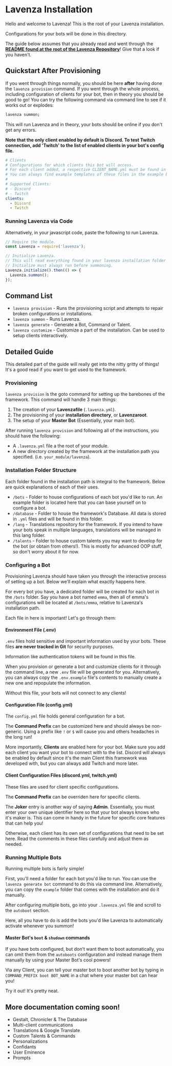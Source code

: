 # Lavenza Installation
Hello and welcome to Lavenza! This is the root of your Lavenza installation.

Configurations for your bots will be done in this directory.

The guide below assumes that you already read and went through the [**README found at the root of the Lavenza Repository**](https://github.com/Aigachu/Lavenza)! Give that a look if you haven't.

## Quickstart After Provisioning
If you went through things normally, you should be here **after** having done the `lavenza provision` command. 
If you went through the whole process, including configuration of clients for your bot, then in theory you should be good to go!
You can try the following command via command line to see if it works out or explodes:

```bash
lavenza summon;
```

This will run Lavenza and in theory, your bots should be online if you don't get any errors.

**Note that the only client enabled by default is Discord. To test Twitch connection, add 'Twitch' to the list of enabled clients in your bot's config file.**

```yaml
# Clients
# Configurations for which clients this bot will access.
# For each client added, a respective CLIENT_NAME.yml must be found in this directory with the client's configuration.
# You can always find example templates of these files in the example bot!
#
# Supported Clients:
# - Discord
# - Twitch
clients:
  - Discord
  - Twitch
```

### Running Lavenza via Code
Alternatively, in your javascript code, paste the following to run Lavenza.

```javascript
// Require the module.
const Lavenza = require('lavenza');

// Initialize Lavenza.
// This will read everything found in your lavenza installation folder and do what's necessary to run your bots.
// Initialize must always run before summoning.
Lavenza.initialize().then(() => {
  Lavenza.summon();
});
```

## Command List
- `lavenza provision` - Runs the provisioning script and attempts to repair broken configurations or installations.
- `lavenza summon` - Runs Lavenza.
- `lavenza generate` - Generate a Bot, Command or Talent.
- `lavenza customize` - Customize a part of the installation. Can be used to setup clients interactively.

## Detailed Guide
This detailed part of the guide will really get into the nitty gritty of things! It's a good read if you want to get used to the framework.

### Provisioning
`lavenza provision` is the goto command for setting up the barebones of the framework. This command will handle 3 main things:

1. The creation of your **Lavenzafile** (`.lavenza.yml`).
2. The provisioning of your **installation directory**, or **Lavenzaroot**.
3. The setup of your **Master Bot** (Essentially, your main bot).

After running `lavenza provision` and following all of the instructions, you should have the following:

- A `.lavenza.yml` file a the root of your module.
- A new directory created by the framework at the installation path you specified. (i.e. `your_module/lavenza`).

### Installation Folder Structure
Each folder found in the installation path is integral to the framework. Below are quick explanations of each of their uses.

- `/bots` - Folder to house configurations of each bot you'd like to run. An example folder is located here that you can base yourself on to configure a bot.
- `/database` - Folder to house the framework's Database. All data is stored in `.yml` files and will be found in this folder.
- `/lang` - Translations repository for the framework. If you intend to have your bots speak in multiple languages, translations will be managed in this lang folder.
- `/talents` - Folder to house custom talents you may want to develop for the bot (or obtain from others!). This is mostly for advanced OOP stuff, so don't worry about it for now.

### Configuring a Bot
Provisioning Lavenza should have taken you through the interactive process of setting up a bot. Below we'll explain what exactly happens here.

For every bot you have, a dedicated folder will be created for each bot in the `/bots` folder.
Say you have a bot named `emma`, then all of emma's configurations will be located at `/bots/emma`, relative to Lavenza's installation path.

Each file in here is important! Let's go through them:

#### Environment File (.env)
`.env` files hold sensitive and important information used by your bots. These files **are never tracked in Git** for security purposes.

Information like authentication tokens will be found in this file.

When you provision or generate a bot and customize clients for it through the command line, a new `.env` file will be generated for you.
Alternatively, you can always copy the `.env.example` file's contents to manually create a new one and repopulate the information.

Without this file, your bots will not connect to any clients!

#### Configuration File (config.yml)
The `config.yml` file holds general configuration for a bot. 

The **Command Prefix** can be customized here and should always be non-generic. Using a prefix like `!` or `$` will cause you and others headaches
in the long run!

More importantly, **Clients** are enabled here for your bot. Make sure you add each client you want your bot to connect with to the list.
Discord will always be enabled by default since it's the main Client this framework was developed with, but you can always add Twitch and more later.

#### Client Configuration Files (discord.yml, twitch.yml)
These files are used for client specific configurations.

The **Command Prefix** can be overriden here for specific clients.

The **Joker** entry is another way of saying **Admin**. Essentially, you must enter your own unique identifier here so that your
bot always knows who it's maker is. This can come in handy in the future for specific core features that can help you!

Otherwise, each client has its own set of configurations that need to be set here. Read the comments in these files carefully
and adjust them as needed.

### Running Multiple Bots
Running multiple bots is fairly simple! 

First, you'll need a folder for each bot you'd like to run. You can use the `lavenza generate bot` command to do this via command line.
Alternatively, you can copy the `example` folder that comes with the installation and do it manually.

After configuring multiple bots, go into your `.lavenza.yml` file and scroll to the `autoboot` section.

Here, all you have to do is add the bots you'd like Lavenza to automatically activate whenever you summon!

#### Master Bot's `boot` & `shudown` commands
If you have bots configured, but don't want them to boot automatically, you can omit them from the `autoboots` configuration and
instead manage them manually by using your Master Bot's cool powers!

Via any Client, you can tell your master bot to boot another bot by typing in `COMMAND_PREFIX boot BOT_NAME` in a chat where your master bot can hear you!

Try it out! It's pretty neat.

## More documentation coming soon!
- Gestalt, Chronicler & The Database
- Multi-client communications
- Translations & Google Translate
- Custom Talents & Commands
- Personalizations
- Confidants
- User Eminence
- Prompts

